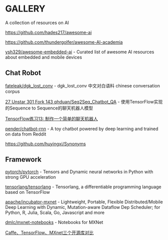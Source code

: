 # GALLERY

A collection of resources on AI

https://github.com/hades217/awesome-ai

https://github.com/thundergolfer/awesome-AI-academia

[ysh329/awesome-embedded-ai](https://github.com/ysh329/awesome-embedded-ai) - Curated list of awesome AI resources about embedded and mobile devices

## Chat Robot

[fateleak/dgk_lost_conv](https://github.com/fateleak/dgk_lost_conv) - dgk_lost_conv 中文对白语料 chinese conversation corpus

[27
  Unstar 301  Fork 143 qhduan/Seq2Seq_Chatbot_QA](https://github.com/qhduan/Seq2Seq_Chatbot_QA) - 使用TensorFlow实现的Sequence to Sequence的聊天机器人模型

[TensorFlow练习13: 制作一个简单的聊天机器人
](http://blog.topspeedsnail.com/archives/10735)

[pender/chatbot-rnn](https://github.com/pender/chatbot-rnn) - A toy chatbot powered by deep learning and trained on data from Reddit

https://github.com/huyingxi/Synonyms

## Framework

[pytorch/pytorch](https://github.com/pytorch/pytorch) - Tensors and Dynamic neural networks in Python with strong GPU acceleration

[tensorlang/tensorlang](https://github.com/tensorlang/tensorlang) - Tensorlang, a differentiable programming language based on TensorFlow

[apache/incubator-mxnet](https://github.com/apache/incubator-mxnet) - Lightweight, Portable, Flexible Distributed/Mobile Deep Learning with Dynamic, Mutation-aware Dataflow Dep Scheduler; for Python, R, Julia, Scala, Go, Javascript and more

[dmlc/mxnet-notebooks](https://github.com/dmlc/mxnet-notebooks) - Notebooks for MXNet

[Caffe、TensorFlow、MXnet三个开源库对比](https://chenrudan.github.io/blog/2015/11/18/comparethreeopenlib.html)